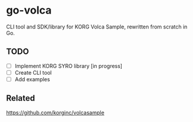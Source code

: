 go-volca
========
CLI tool and SDK/library for KORG Volca Sample, rewritten from scratch in Go.


TODO
----
* [ ] Implement KORG SYRO library \[in progress\]
* [ ] Create CLI tool
* [ ] Add examples

Related
-------
https://github.com/korginc/volcasample
